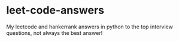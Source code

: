 # leet-code-answers
My leetcode and hankerrank answers in python to the top interview questions, not always the best answer!
